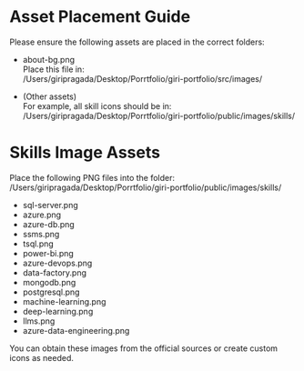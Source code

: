 # Asset Placement Guide

Please ensure the following assets are placed in the correct folders:

- about-bg.png  
  Place this file in:  
  /Users/giripragada/Desktop/Porrtfolio/giri-portfolio/src/images/

- (Other assets)  
  For example, all skill icons should be in:  
  /Users/giripragada/Desktop/Porrtfolio/giri-portfolio/public/images/skills/

# Skills Image Assets

Place the following PNG files into the folder:  
/Users/giripragada/Desktop/Porrtfolio/giri-portfolio/public/images/skills/

- sql-server.png  
- azure.png  
- azure-db.png  
- ssms.png  
- tsql.png  
- power-bi.png  
- azure-devops.png  
- data-factory.png  
- mongodb.png  
- postgresql.png  
- machine-learning.png  
- deep-learning.png  
- llms.png  
- azure-data-engineering.png  

You can obtain these images from the official sources or create custom icons as needed.
